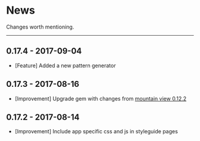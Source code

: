 # News

Changes worth mentioning.

---
## 0.17.4 - 2017-09-04
- [Feature] Added a new pattern generator

## 0.17.3 - 2017-08-16
- [Improvement] Upgrade gem with changes from [mountain view 0.12.2](https://github.com/devnacho/mountain_view)

## 0.17.2 - 2017-08-14
- [Improvement] Include app specific css and js in styleguide pages
